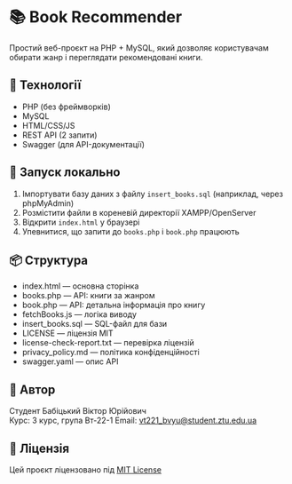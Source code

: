 # 📚 Book Recommender

Простий веб-проєкт на PHP + MySQL, який дозволяє користувачам обирати жанр і переглядати рекомендовані книги.

## 🧰 Технології

- PHP (без фреймворків)
- MySQL
- HTML/CSS/JS
- REST API (2 запити)
- Swagger (для API-документації)

## 🚀 Запуск локально

1. Імпортувати базу даних з файлу `insert_books.sql` (наприклад, через phpMyAdmin)
2. Розмістити файли в кореневій директорії XAMPP/OpenServer
3. Відкрити `index.html` у браузері
4. Упевнитися, що запити до `books.php` і `book.php` працюють

## 📦 Структура

- index.html — основна сторінка
- books.php — API: книги за жанром
- book.php — API: детальна інформація про книгу
- fetchBooks.js — логіка виводу
- insert_books.sql — SQL-файл для бази
- LICENSE — ліцензія MIT
- license-check-report.txt — перевірка ліцензій
- privacy_policy.md — політика конфіденційності
- swagger.yaml — опис API

## 👤 Автор

Студент Бабіцький Віктор Юрійович  
Курс: 3 курс, група Вт-22-1
Email: vt221_bvyu@student.ztu.edu.ua

## 📄 Ліцензія

Цей проєкт ліцензовано під [MIT License](./LICENSE)
